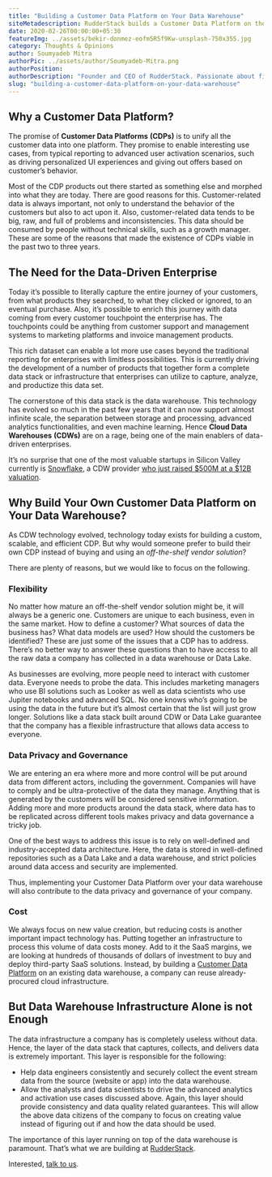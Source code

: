 ```yaml
---
title: "Building a Customer Data Platform on Your Data Warehouse"
siteMetadescription: RudderStack builds a Customer Data Platform on the Data Warehouse. Where one can join all the customer data into a program & gets personalized UI encounter.
date: 2020-02-26T00:00:00+05:30
featureImg: ../assets/bekir-donmez-eofm5R5f9Kw-unsplash-750x355.jpg
category: Thoughts & Opinions
author: Soumyadeb Mitra
authorPic: ../assets/author/Soumyadeb-Mitra.png
authorPosition: 
authorDescription: "Founder and CEO of RudderStack. Passionate about finding engineering solutions to real-world problems."
slug: "building-a-customer-data-platform-on-your-data-warehouse"
---
```

Why a Customer Data Platform?
-----------------------------

The promise of **Customer Data Platforms** **(CDPs)** is to unify all the customer data into one platform. They promise to enable interesting use cases, from typical reporting to advanced user activation scenarios, such as driving personalized UI experiences and giving out offers based on customer’s behavior.

Most of the CDP products out there started as something else and morphed into what they are today. There are good reasons for this. Customer-related data is always important, not only to understand the behavior of the customers but also to act upon it. Also, customer-related data tends to be big, raw, and full of problems and inconsistencies. This data should be consumed by people without technical skills, such as a growth manager. These are some of the reasons that made the existence of CDPs viable in the past two to three years.

The Need for the Data-Driven Enterprise
---------------------------------------

Today it’s possible to literally capture the entire journey of your customers, from what products they searched, to what they clicked or ignored, to an eventual purchase. Also, it’s possible to enrich this journey with data coming from every customer touchpoint the enterprise has. The touchpoints could be anything from customer support and management systems to marketing platforms and invoice management products. 

This rich dataset can enable a lot more use cases beyond the traditional reporting for enterprises with limitless possibilities. This is currently driving the development of a number of products that together form a complete data stack or infrastructure that enterprises can utilize to capture, analyze, and productize this data set.

The cornerstone of this data stack is the data warehouse. This technology has evolved so much in the past few years that it can now support almost infinite scale, the separation between storage and processing, advanced analytics functionalities, and even machine learning. Hence **Cloud Data Warehouses** **(CDWs)** are on a rage, being one of the main enablers of data-driven enterprises. 

It’s no surprise that one of the most valuable startups in Silicon Valley currently is [Snowflake](https://rudderstack.com/integration/snowflake/), a CDW provider [who just raised $500M at a $12B valuation](https://techcrunch.com/2020/02/09/after-479m-round-on-12-4b-valuation-snowflake-ceo-says-ipo-is-next-step/).

Why Build Your Own Customer Data Platform on Your Data Warehouse?
-----------------------------------------------------------------

As CDW technology evolved, technology today exists for building a custom, scalable, and efficient CDP. But why would someone prefer to build their own CDP instead of buying and using an _off-the-shelf vendor solution_?

There are plenty of reasons, but we would like to focus on the following.

### Flexibility 

No matter how mature an off-the-shelf vendor solution might be, it will always be a generic one. Customers are unique to each business, even in the same market. How to define a customer? What sources of data the business has? What data models are used? How should the customers be identified? These are just some of the issues that a CDP has to address. There’s no better way to answer these questions than to have access to all the raw data a company has collected in a data warehouse or Data Lake.

As businesses are evolving, more people need to interact with customer data. Everyone needs to probe the data. This includes marketing managers who use BI solutions such as Looker as well as data scientists who use Jupiter notebooks and advanced SQL. No one knows who’s going to be using the data in the future but it’s almost certain that the list will just grow longer. Solutions like a data stack built around CDW or Data Lake guarantee that the company has a flexible infrastructure that allows data access to everyone.

### Data Privacy and Governance

We are entering an era where more and more control will be put around data from different actors, including the government. Companies will have to comply and be ultra-protective of the data they manage. Anything that is generated by the customers will be considered sensitive information. Adding more and more products around the data stack, where data has to be replicated across different tools makes privacy and data governance a tricky job.

One of the best ways to address this issue is to rely on well-defined and industry-accepted data architecture. Here, the data is stored in well-defined repositories such as a Data Lake and a data warehouse, and strict policies around data access and security are implemented. 

Thus, implementing your Customer Data Platform over your data warehouse will also contribute to the data privacy and governance of your company.

### Cost

We always focus on new value creation, but reducing costs is another important impact technology has. Putting together an infrastructure to process this volume of data costs money. Add to it the SaaS margins, we are looking at hundreds of thousands of dollars of investment to buy and deploy third-party SaaS solutions. Instead, by building a [Customer Data Platform](/) on an existing data warehouse, a company can reuse already-procured cloud infrastructure.

But Data Warehouse Infrastructure Alone is not Enough
-----------------------------------------------------

The data infrastructure a company has is completely useless without data. Hence, the layer of the data stack that captures, collects, and delivers data is extremely important. This layer is responsible for the following:

*   Help data engineers consistently and securely collect the event stream data from the source (website or app) into the data warehouse.
*   Allow the analysts and data scientists to drive the advanced analytics and activation use cases discussed above. Again, this layer should provide consistency and data quality related guarantees. This will allow the above data citizens of the company to focus on creating value instead of figuring out if and how the data should be used.

The importance of this layer running on top of the data warehouse is paramount. That’s what we are building at [RudderStack](https://rudderstack.com/).

Interested, [talk to us](https://rudderstack.com/contact/).